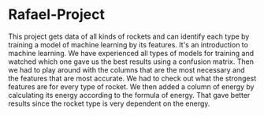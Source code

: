 # Rafael-Project
This project gets data of all kinds of rockets and can  identify each type by training a model  of machine learning by its features.
It's an introduction to machine learning.
We have experienced all types of models for training and watched which one gave us the best results using a confusion matrix.
Then we had to play around with the columns that are the most necessary and the features that are most accurate.
We had to check out what the strongest features are for every type of rocket.
We then added a column of energy by calculating its energy according to the formula of energy.
That gave better results since the rocket type is very dependent on the energy. 
